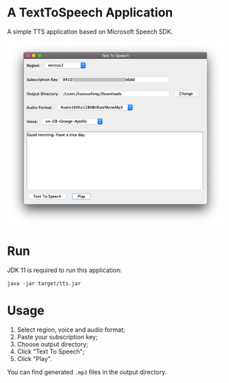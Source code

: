 # A TextToSpeech Application

A simple TTS application based on Microsoft Speech SDK.

![DEMO](https://raw.githubusercontent.com/michaelliao/tts/master/demo.png)

# Run

JDK 11 is required to run this application:

```
java -jar target/tts.jar
```

# Usage

1. Select region, voice and audio format;
2. Paste your subscription key;
3. Choose output directory;
4. Click "Text To Speech";
5. Click "Play".

You can find generated `.mp3` files in the output directory.
